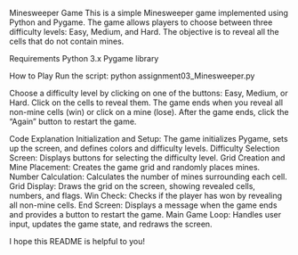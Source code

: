 Minesweeper Game
This is a simple Minesweeper game implemented using Python and Pygame. The game allows players to choose between three difficulty levels: Easy, Medium, and Hard. The objective is to reveal all the cells that do not contain mines.

Requirements
Python 3.x
Pygame library

How to Play
Run the script:
python assignment03_Minesweeper.py

Choose a difficulty level by clicking on one of the buttons: Easy, Medium, or Hard.
Click on the cells to reveal them.
The game ends when you reveal all non-mine cells (win) or click on a mine (lose).
After the game ends, click the “Again” button to restart the game.

Code Explanation
Initialization and Setup: The game initializes Pygame, sets up the screen, and defines colors and difficulty levels.
Difficulty Selection Screen: Displays buttons for selecting the difficulty level.
Grid Creation and Mine Placement: Creates the game grid and randomly places mines.
Number Calculation: Calculates the number of mines surrounding each cell.
Grid Display: Draws the grid on the screen, showing revealed cells, numbers, and flags.
Win Check: Checks if the player has won by revealing all non-mine cells.
End Screen: Displays a message when the game ends and provides a button to restart the game.
Main Game Loop: Handles user input, updates the game state, and redraws the screen.

I hope this README is helpful to you!